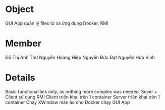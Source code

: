 # Object
GUI App quản lý files từ xa ứng dụng Docker, RMI
# Member
Đỗ Thị Anh Thư
Nguyễn Hoàng Hiệp
Nguyễn Đức Đạt
Nguyễn Hữu Vinh
# Details
Basic functionalities only, as nothing more complex was needed.
Sever + Client sử dụng RMI
Client triển khai trên 1 container
Server triển khai trên 1 container
Chạy XWindow màn ảo cho Docker chạy GUI App
